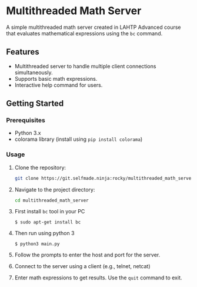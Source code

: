# Multithreaded Math Server

A simple multithreaded math server created in LAHTP Advanced course that evaluates mathematical expressions using the `bc` command.

## Features

- Multithreaded server to handle multiple client connections simultaneously.
- Supports basic math expressions.
- Interactive help command for users.

## Getting Started

### Prerequisites

- Python 3.x
- colorama library (install using `pip install colorama`)

### Usage

1. Clone the repository:

   ```bash
   git clone https://git.selfmade.ninja:rocky/multithreaded_math_server.git
   ```

2. Navigate to the project directory:

   ```bash
   cd multithreaded_math_server
   ```
3. First install `bc` tool in your PC

    ```
    $ sudo apt-get install bc
    ```

4. Then run using python 3

    ```
    $ python3 main.py
    ```

5. Follow the prompts to enter the host and port for the server.

6. Connect to the server using a client (e.g., telnet, netcat) 

7. Enter math expressions to get results. Use the `quit` command to exit.

